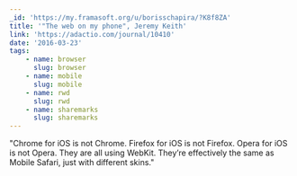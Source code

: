 ```yaml
---
_id: 'https://my.framasoft.org/u/borisschapira/?K8f8ZA'
title: '"The web on my phone", Jeremy Keith'
link: 'https://adactio.com/journal/10410'
date: '2016-03-23'
tags:
    - name: browser
      slug: browser
    - name: mobile
      slug: mobile
    - name: rwd
      slug: rwd
    - name: sharemarks
      slug: sharemarks
---
```


<div class="markdown"><p>&quot;Chrome for iOS is not Chrome. Firefox for iOS is not Firefox. Opera for iOS is not Opera. They are all using WebKit. They’re effectively the same as Mobile Safari, just with different skins.&quot;
</p></div>

